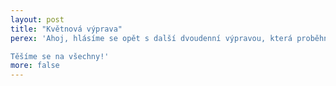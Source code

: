 ```yaml
---
layout: post
title: "Květnová výprava"
perex: 'Ahoj, hlásíme se opět s další dvoudenní výpravou, která proběhne v termínu 16. - 17. 5. 2015. Sejdeme se v sobotu šestnáctého na hlavním vlakovém nádraží v Plzni, a to přesně v 7:30. Rozejdeme se v neděli sedmnáctého v 16:50 tamtéž. Pojedeme na chatu v Hůrkách u Svojkovic, chata je vytápěná a vybavená 7 postelemi, tzn., že nejmenší vlčata nebudou potřebovat karimatky a spacáky. Starší vlčata a skauti si spacáky a karimatky vezmou. První společné jídlo je sobotní oběd. S sebou tedy jen lehkou svačinu a pití, starší karimatku a spacák, přiměřené oblečení a dobrou obuv. Cena výpravy je 250 Kč. Účast i neúčast hlašte buďto na email, nebo na družinovce Tatíkovi a to nejpozději do čtvrtka 14. 5.

Těšíme se na všechny!'
more: false
---
```


